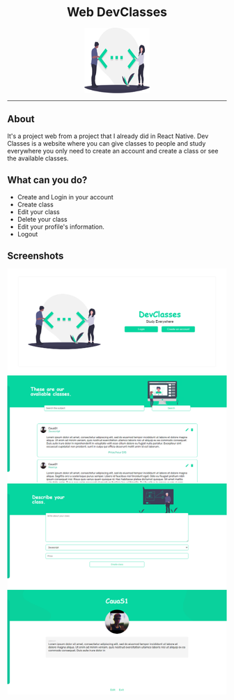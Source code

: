 <h1 style="text-align: center;">Web DevClasses</h1>

<div align="center">
  <img src="https://github.com/CauaS1/web-devclasses/blob/master/public/images/dev.svg" width="150px" height="150px" />
</div>

<hr>

<h2>About</h2>
<p>
It's a project web from a project that I already did in React Native. Dev Classes is a website where you can give classes to people and study everywhere you only need to create an account and create a class or see the available classes.
</p>

<h2>What can you do?</h2>
<ul>
  <li>Create and Login in your account</li>
  <li>Create class</li>
  <li>Edit your class</li>
  <li>Delete your class</li>
  <li>Edit your profile's information.</li>
  <li>Logout</li>
</ul>

<h2>Screenshots</h2>
<div class="img-container">
  <img src=https://github.com/CauaS1/web-devclasses/blob/master/public/screenshots/initial-page.PNG />
  <img src="https://github.com/CauaS1/web-devclasses/blob/master/public/screenshots/study.PNG" />
  <img src="https://github.com/CauaS1/web-devclasses/blob/master/public/screenshots/give-class.PNG" />
  <img src="https://github.com/CauaS1/web-devclasses/blob/master/public/screenshots/profile.PNG" />
</div>

